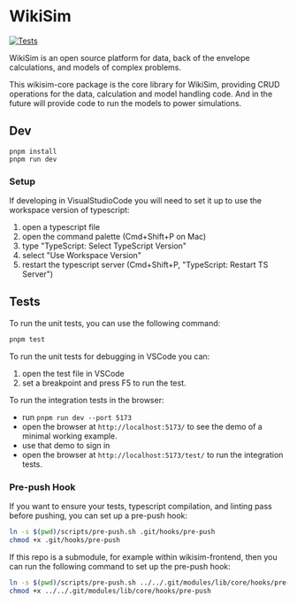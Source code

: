 
# WikiSim

[![Tests](https://github.com/wikisim/wikisim-core/actions/workflows/run_tests.yaml/badge.svg)](https://github.com/wikisim/wikisim-core/actions/workflows/run_tests.yaml)


WikiSim is an open source platform for data, back of the envelope calculations, and models of complex problems.

This wikisim-core package is the core library for WikiSim, providing CRUD operations for the data, calculation and model handling code.  And in the future will provide code to run the models to power simulations.

## Dev

    pnpm install
    pnpm run dev

### Setup

If developing in VisualStudioCode you will need to set it up to use the workspace
version of typescript:
1. open a typescript file
2. open the command palette (Cmd+Shift+P on Mac)
3. type "TypeScript: Select TypeScript Version"
4. select "Use Workspace Version"
5. restart the typescript server (Cmd+Shift+P, "TypeScript: Restart TS Server")

## Tests

To run the unit tests, you can use the following command:

```bash
pnpm test
```

To run the unit tests for debugging in VSCode you can:
1. open the test file in VSCode
2. set a breakpoint and press F5 to run the test.

To run the integration tests in the browser:
* run `pnpm run dev --port 5173`
* open the browser at `http://localhost:5173/` to see the demo of a minimal working example.
* use that demo to sign in
* open the browser at `http://localhost:5173/test/` to run the integration tests.

### Pre-push Hook

If you want to ensure your tests, typescript compilation, and linting pass before pushing, you can set up a pre-push hook:
```bash
ln -s $(pwd)/scripts/pre-push.sh .git/hooks/pre-push
chmod +x .git/hooks/pre-push
```

If this repo is a submodule, for example within wikisim-frontend, then you can
run the following command to set up the pre-push hook:
```bash
ln -s $(pwd)/scripts/pre-push.sh ../../.git/modules/lib/core/hooks/pre-push
chmod +x ../../.git/modules/lib/core/hooks/pre-push
```
